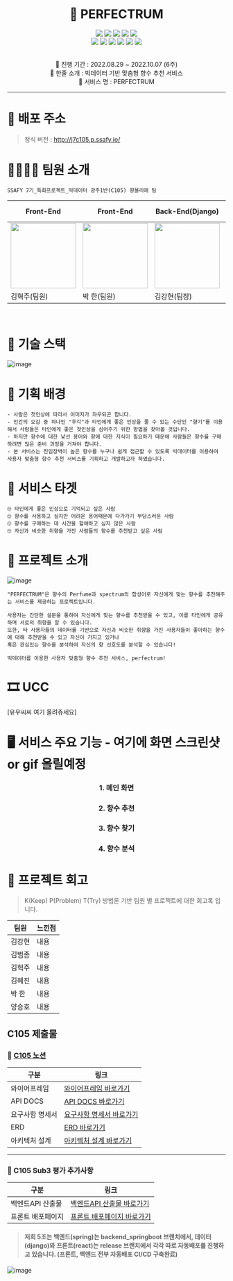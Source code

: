 <div align="center">

# 🍒 PERFECTRUM
<img src="https://img.shields.io/badge/React-61DAFB?style=flat-square&logo=React&logoColor=white"/>
<img src="https://img.shields.io/badge/JavaScript-F7DF1E?style=flat-square&logo=JavaScript&logoColor=white"/>
<img src="https://img.shields.io/badge/Firebase-FFCA28?style=flat-square&logo=Firebase&logoColor=white"/>
<img src="https://img.shields.io/badge/Django-092E20?style=flat-squre&logo=Django&logoColor=white"/>
<img src="https://img.shields.io/badge/Redis-DC382D?style=flat-squre&logo=Redis&logoColor=white"/> <br/>
<img src="https://img.shields.io/badge/Spring Boot-6DB33F?style=flat-square&logo=SpringBoot&logoColor=white"/>
<img src="https://img.shields.io/badge/InteliJ-000000?style=flat-square&logo=InteliJ&logoColor=white"/>
<img src="https://img.shields.io/badge/MySQL-4479A1?style=flat-square&logo=MySQL&logoColor=white"/>
<img src="https://img.shields.io/badge/Jenkins-D24939?style=flat-square&logo=Jenkins&logoColor=white"/>
<img src="https://img.shields.io/badge/Docker-2496ED?style=flat-square&logo=Docker&logoColor=white"/>
<img src="https://img.shields.io/badge/AmazonEC2-FF9900?style=flat-square&logo=AmazonEC2&logoColor=white"/> <br/><br/>

 🚩 진행 기간 : 2022.08.29 ~ 2022.10.07 (6주) <br/>
 🚩 한줄 소개 : 빅데이터 기반 맞춤형 향수 추천 서비스 <br/>
 🚩 서비스 명 : PERFECTRUM

</div><hr/>

# 👀 배포 주소
> 정식 버전 : http://j7c105.p.ssafy.io/

# 👨‍👩‍👧‍👧 팀원 소개
```
SSAFY 7기_특화프로젝트_빅데이터 광주1반(C105) 향믈리에 팀
```
|Front-End|Front-End|Back-End(Django)|Back-End(Django)|Back-End(SpringBoot)|Back-End(SpringBoot)|
|-----|---|---|---|---|---|
|<img src="/uploads/7d03d59318711ed8fee095d420f36753/image.png" width="150" height="150"/>|<img src="/uploads/15028e4747ae82eeb21f1e11e7f12bd0/image.png" width="150" height="150"/>|<img src="/uploads/27c6e668e54bdfe4e05d7c2571e9733f/image.png" width="150" height="150"/>|<img src="/uploads/527686e283639a003ff6957c83ca20be/image.png" width="150" height="150"/>|<img src="https://user-images.githubusercontent.com/94892374/184817637-affbdd0f-d397-4e6c-b092-c771227425e6.png" width="150" height="150"/>|<img src="/uploads/c1588911a2cc91edcc6bced03de8055e/image.png" width="150" height="150"/>|
|김혁주(팀원)|박 한(팀원)|김강현(팀장)|김범종(팀원)|김혜진(팀원)|양승호(팀원)|
<br/>

# 🍒 기술 스택
![image](/uploads/b8b140befb087437aae3c15819b25768/image.png)

# 🍒 기획 배경
```
- 사람은 첫인상에 따라서 이미지가 좌우되곤 합니다. 
- 인간의 오감 중 하나인 "후각"과 타인에게 좋은 인상을 줄 수 있는 수단인 "향기"를 이용해서 사람들은 타인에게 좋은 첫인상을 심어주기 위한 방법을 찾아볼 것입니다.
- 하지만 향수에 대한 낯선 용어와 향에 대한 지식이 필요하기 때문에 사람들은 향수를 구매하려면 많은 준비 과정을 거쳐야 합니다.
- 본 서비스는 진입장벽이 높은 향수를 누구나 쉽게 접근할 수 있도록 빅데이터를 이용하여 사용자 맞춤형 향수 추천 서비스를 기획하고 개발하고자 하였습니다.
```

# 🍒 서비스 타겟
```
🙄 타인에게 좋은 인상으로 기억되고 싶은 사람
🙄 향수를 사용하고 싶지만 어려운 용어때문에 다가가기 부담스러운 사람
🙄 향수를 구매하는 데 시간을 할애하고 싶지 않은 사람
🙄 자신과 비슷한 취향을 가진 사람들의 향수를 추천받고 싶은 사람
```

# 🍒 프로젝트 소개
![image](/uploads/21194d7cf0ccd1bbac21a86077b579fc/image.png)
```
"PERFECTRUM"은 향수의 Perfume과 spectrum의 합성어로 자신에게 맞는 향수를 추천해주는 서비스를 제공하는 프로젝트입니다.

사용자는 간단한 설문을 통하여 자신에게 맞는 향수를 추천받을 수 있고, 이를 타인에게 공유하며 서로의 취향을 알 수 있습니다.
또한, 타 사용자들의 데이터를 기반으로 자신과 비슷한 취향을 가진 사용자들이 좋아하는 향수에 대해 추천받을 수 있고 자신이 가지고 있거나
혹은 관심있는 향수를 분석하여 자신의 향 선호도를 분석할 수 있습니다!

빅데이터를 이용한 사용자 맞춤형 향수 추천 서비스, perfectrum!
```

# 🎞 UCC
[유우씨씨 여기 올려쥬세요]

# 🖥 서비스 주요 기능 - 여기에 화면 스크린샷 or gif 올릴예정
<div align="center">

### 1. 메인 화면

### 2. 향수 추천

### 3. 향수 찾기

### 4. 향수 분석

</div>


# 🍒 프로젝트 회고
> K(Keep) P(Problem) T(Try) 방법론 기반 팀원 별 프로젝트에 대한 회고록 입니다.

|팀원|느낀점|
|-----|---|
|김강현|내용|
|김범종|내용|
|김혁주|내용|
|김혜진|내용|
|박 한|내용|
|양승호|내용|


## C105 제출물

### 📜 [C105 노션](https://ambitious-launch-8f9.notion.site/PJT2_C105_-8ba2738dcb49470ba9f4e9c1fd1fd88f)

| 구분          | 링크                                                         |
| ------------- | ------------------------------------------------------------ |
| 와이어프레임  | [와이어프레임 바로가기](https://www.notion.so/c6439c1872ae42c68bad9ea9532a78bb) |
| API DOCS      | [API DOCS 바로가기](https://www.notion.so/API-Docs-eb269610ac1d4ed9ade606ab909d3fba) |
| 요구사항 명세서 | [요구사항 명세서 바로가기](https://www.notion.so/0f2ffb5315ee43a399d0e649ed9b6fec) |
| ERD           | [ERD 바로가기](https://www.notion.so/ERD-168f302a1ef344c28950a65741c4128f) |
| 아키텍처 설계 | [아키텍처 설계 바로가기](https://www.notion.so/fc7cab5b994540e785867a4cb6ea6ca7) |

---------
### 📖 C105 Sub3 평가 추가사항
| 구분          | 링크                                                         |
| ------------- | ------------------------------------------------------------ |
| 백엔드API 산출물 | [백엔드API 산출물 바로가기](https://www.notion.so/API-73acdbfda51148c39c510bffa2477256) |
| 프론트 배포페이지   | [프론트 배포페이지 바로가기](http://j7c105.p.ssafy.io/) |



> #### 저희 5조는 백엔드(spring)는 backend_springboot 브랜치에서, 데이터(django)와 프론트(react)는 release 브랜치에서 각각 따로 자동배포를 진행하고 있습니다. (프론트, 백엔드 전부 자동배포 CI/CD 구축완료)


![image](https://user-images.githubusercontent.com/94892374/191939858-6037022d-22d3-4692-a11f-558843c00c2c.png)


